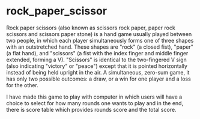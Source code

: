 # rock_paper_scissor
Rock paper scissors (also known as scissors rock paper, paper rock scissors and scissors paper stone) is a hand game usually played between two people, in which each player simultaneously forms one of three shapes with an outstretched hand. These shapes are "rock" (a closed fist), "paper" (a flat hand), and "scissors" (a fist with the index finger and middle finger extended, forming a V). "Scissors" is identical to the two-fingered V sign (also indicating "victory" or "peace") except that it is pointed horizontally instead of being held upright in the air. A simultaneous, zero-sum game, it has only two possible outcomes: a draw, or a win for one player and a loss for the other. 

I have made this game to play with computer in which users will have a choice to select for how many rounds one wants to play and in the end, there is score table which provides rounds score and the total score.
